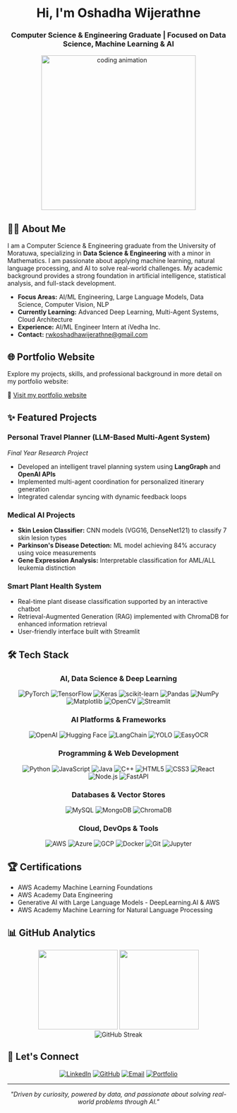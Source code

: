 <div align="center">
  <h1>Hi, I'm Oshadha Wijerathne</h1>
  <h3>Computer Science & Engineering Graduate | Focused on Data Science, Machine Learning & AI</h3>
  <img alt="coding animation" width="350" src="https://raw.githubusercontent.com/abhisheknaiidu/abhisheknaiidu/master/code.gif">
</div>

## 🧑‍💻 About Me

I am a Computer Science & Engineering graduate from the University of Moratuwa, specializing in **Data Science & Engineering** with a minor in Mathematics. I am passionate about applying machine learning, natural language processing, and AI to solve real-world challenges. My academic background provides a strong foundation in artificial intelligence, statistical analysis, and full-stack development.

- **Focus Areas:** AI/ML Engineering, Large Language Models, Data Science, Computer Vision, NLP  
- **Currently Learning:** Advanced Deep Learning, Multi-Agent Systems, Cloud Architecture  
- **Experience:** AI/ML Engineer Intern at iVedha Inc.  
- **Contact:** rwkoshadhawijerathne@gmail.com  

## 🌐 Portfolio Website

Explore my projects, skills, and professional background in more detail on my portfolio website:

🔗 [Visit my portfolio website](https://oshadha-wijerathne-portfolio.vercel.app/)




## ✨ Featured Projects

### Personal Travel Planner (LLM-Based Multi-Agent System)  
*Final Year Research Project*  
- Developed an intelligent travel planning system using **LangGraph** and **OpenAI APIs**  
- Implemented multi-agent coordination for personalized itinerary generation  
- Integrated calendar syncing with dynamic feedback loops  

### Medical AI Projects  
- **Skin Lesion Classifier:** CNN models (VGG16, DenseNet121) to classify 7 skin lesion types  
- **Parkinson's Disease Detection:** ML model achieving 84% accuracy using voice measurements  
- **Gene Expression Analysis:** Interpretable classification for AML/ALL leukemia distinction  

### Smart Plant Health System  
- Real-time plant disease classification supported by an interactive chatbot  
- Retrieval-Augmented Generation (RAG) implemented with ChromaDB for enhanced information retrieval  
- User-friendly interface built with Streamlit  

## 🛠️ Tech Stack

<div align="center">

### AI, Data Science & Deep Learning
<p>
  <img src="https://img.shields.io/badge/PyTorch-EE4C2C?style=flat&logo=pytorch&logoColor=white" alt="PyTorch"/>
  <img src="https://img.shields.io/badge/TensorFlow-FF6F00?style=flat&logo=tensorflow&logoColor=white" alt="TensorFlow"/>
  <img src="https://img.shields.io/badge/Keras-D00000?style=flat&logo=keras&logoColor=white" alt="Keras"/>
  <img src="https://img.shields.io/badge/scikit--learn-F7931E?style=flat&logo=scikit-learn&logoColor=white" alt="scikit-learn"/>
  <img src="https://img.shields.io/badge/Pandas-150458?style=flat&logo=pandas&logoColor=white" alt="Pandas"/>
  <img src="https://img.shields.io/badge/NumPy-013243?style=flat&logo=numpy&logoColor=white" alt="NumPy"/>
  <img src="https://img.shields.io/badge/Matplotlib-11557c?style=flat&logo=matplotlib&logoColor=white" alt="Matplotlib"/>
  <img src="https://img.shields.io/badge/OpenCV-5C3EE8?style=flat&logo=opencv&logoColor=white" alt="OpenCV"/>
  <img src="https://img.shields.io/badge/Streamlit-FF4B4B?style=flat&logo=streamlit&logoColor=white" alt="Streamlit"/>
</p>

### AI Platforms & Frameworks
<p>
  <img src="https://img.shields.io/badge/OpenAI-412991?style=flat&logo=openai&logoColor=white" alt="OpenAI"/>
  <img src="https://img.shields.io/badge/Hugging_Face-FFD21E?style=flat&logo=huggingface&logoColor=black" alt="Hugging Face"/>
  <img src="https://img.shields.io/badge/LangChain-1C3C3C?style=flat&logo=chainlink&logoColor=white" alt="LangChain"/>
  <img src="https://img.shields.io/badge/YOLO-00FFFF?style=flat&logo=yolo&logoColor=black" alt="YOLO"/>
  <img src="https://img.shields.io/badge/EasyOCR-4B8BBE?style=flat&logo=python&logoColor=white" alt="EasyOCR"/>
</p>

### Programming & Web Development
<p>
  <img src="https://img.shields.io/badge/Python-3776AB?style=flat&logo=python&logoColor=white" alt="Python"/>
  <img src="https://img.shields.io/badge/JavaScript-F7DF1E?style=flat&logo=javascript&logoColor=black" alt="JavaScript"/>
  <img src="https://img.shields.io/badge/Java-007396?style=flat&logo=openjdk&logoColor=white" alt="Java"/>
  <img src="https://img.shields.io/badge/C++-00599C?style=flat&logo=cplusplus&logoColor=white" alt="C++"/>
  <img src="https://img.shields.io/badge/HTML5-E34F26?style=flat&logo=html5&logoColor=white" alt="HTML5"/>
  <img src="https://img.shields.io/badge/CSS3-1572B6?style=flat&logo=css3&logoColor=white" alt="CSS3"/>
  <img src="https://img.shields.io/badge/React-61DAFB?style=flat&logo=react&logoColor=black" alt="React"/>
  <img src="https://img.shields.io/badge/Node.js-339933?style=flat&logo=node.js&logoColor=white" alt="Node.js"/>
  <img src="https://img.shields.io/badge/FastAPI-009688?style=flat&logo=fastapi&logoColor=white" alt="FastAPI"/>
</p>

### Databases & Vector Stores
<p>
  <img src="https://img.shields.io/badge/MySQL-4479A1?style=flat&logo=mysql&logoColor=white" alt="MySQL"/>
  <img src="https://img.shields.io/badge/MongoDB-47A248?style=flat&logo=mongodb&logoColor=white" alt="MongoDB"/>
  <img src="https://img.shields.io/badge/ChromaDB-5B3278?style=flat&logo=chroma&logoColor=white" alt="ChromaDB"/>
</p>

### Cloud, DevOps & Tools
<p>
  <img src="https://img.shields.io/badge/Amazon_AWS-232F3E?style=flat&logo=amazonaws&logoColor=white" alt="AWS"/>
  <img src="https://img.shields.io/badge/Microsoft_Azure-0078D4?style=flat&logo=microsoftazure&logoColor=white" alt="Azure"/>
  <img src="https://img.shields.io/badge/Google_Cloud-4285F4?style=flat&logo=googlecloud&logoColor=white" alt="GCP"/>
  <img src="https://img.shields.io/badge/Docker-2496ED?style=flat&logo=docker&logoColor=white" alt="Docker"/>
  <img src="https://img.shields.io/badge/Git-F05032?style=flat&logo=git&logoColor=white" alt="Git"/>
  <img src="https://img.shields.io/badge/Jupyter-F37626?style=flat&logo=jupyter&logoColor=white" alt="Jupyter"/>
</p>

</div>

## 🏆 Certifications

- AWS Academy Machine Learning Foundations  
- AWS Academy Data Engineering  
- Generative AI with Large Language Models - DeepLearning.AI & AWS  
- AWS Academy Machine Learning for Natural Language Processing  

## 📊 GitHub Analytics

<div align="center">
  <img height="180em" src="https://github-readme-stats-eight-theta.vercel.app/api?username=OshadhaWijerathne&show_icons=true&theme=tokyonight&include_all_commits=true&count_private=true"/>
  <img height="180em" src="https://github-readme-stats-eight-theta.vercel.app/api/top-langs/?username=OshadhaWijerathne&layout=compact&langs_count=8&theme=tokyonight"/>
</div>

<div align="center">
  <img src="https://github-readme-streak-stats.herokuapp.com?user=OshadhaWijerathne&theme=tokyonight&hide_border=true&stroke=0000&background=0D1117&ring=36BCF7&fire=36BCF7&currStreakLabel=36BCF7" alt="GitHub Streak"/>
</div>

## 🤝 Let's Connect

<div align="center">
  
[![LinkedIn](https://img.shields.io/badge/LinkedIn-0077B5?style=for-the-badge&logo=linkedin&logoColor=white&labelColor=0077B5)](https://linkedin.com/in/oshadha-wijerathne)
[![GitHub](https://img.shields.io/badge/GitHub-100000?style=for-the-badge&logo=github&logoColor=white&labelColor=181717)](https://github.com/OshadhaWijerathne)
[![Email](https://img.shields.io/badge/Gmail-D14836?style=for-the-badge&logo=gmail&logoColor=white&labelColor=D14836)](mailto:rwkoshadhawijerathne@gmail.com)
[![Portfolio](https://img.shields.io/badge/Portfolio-0A66C2?style=for-the-badge&logo=google-chrome&logoColor=white&labelColor=0A66C2)]([https://your-portfolio-website-link.com](https://oshadha-wijerathne-portfolio.vercel.app/))



</div>

---

<p align="center">
  <i>"Driven by curiosity, powered by data, and passionate about solving real-world problems through AI."</i>
</p>
